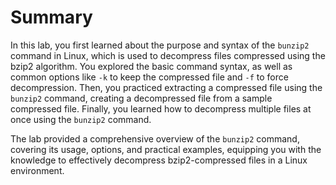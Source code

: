 # Summary

In this lab, you first learned about the purpose and syntax of the `bunzip2` command in Linux, which is used to decompress files compressed using the bzip2 algorithm. You explored the basic command syntax, as well as common options like `-k` to keep the compressed file and `-f` to force decompression. Then, you practiced extracting a compressed file using the `bunzip2` command, creating a decompressed file from a sample compressed file. Finally, you learned how to decompress multiple files at once using the `bunzip2` command.

The lab provided a comprehensive overview of the `bunzip2` command, covering its usage, options, and practical examples, equipping you with the knowledge to effectively decompress bzip2-compressed files in a Linux environment.
